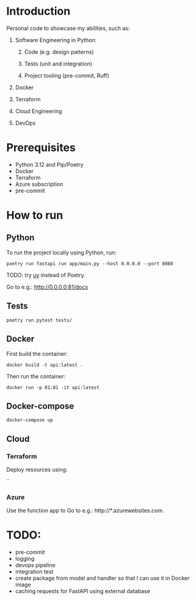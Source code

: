 # Introduction
Personal code to showcase my abilities, such as:
1. Software Engineering in Python:

   2. Code (e.g. design patterns)
   
   3. Tests (unit and integration)
   
   4. Project tooling (pre-commit, Ruff)
   
2. Docker
3. Terraform
4. Cloud Engineering
5. DevOps 


# Prerequisites
- Python 3.12 and Pip/Poetry
- Docker
- Terraform
- Azure subscription
- pre-commit


# How to run

## Python
To run the project locally using Python, run:

`poetry run fastapi run app/main.py --host 0.0.0.0 --port 8080`

TODO: try [uv](https://github.com/astral-sh/uv) instead of Poetry.

Go to e.g.: http://0.0.0.0:81/docs

## Tests

`poetry run pytest tests/`

## Docker

First build the container:

`docker build -t api:latest .`

Then run the container:

`docker run -p 81:81 -it api:latest`

## Docker-compose

`docker-compose up`



## Cloud

### Terraform
Deploy resources using:

``


### Azure
Use the function app to 
Go to e.g.: http://*.azurewebsites.com.

# TODO: 
- pre-commit
- logging
- devops pipeline
- integration test
- create package from model and handler so that I can use it in Docker image
- caching requests for FastAPI using external database

